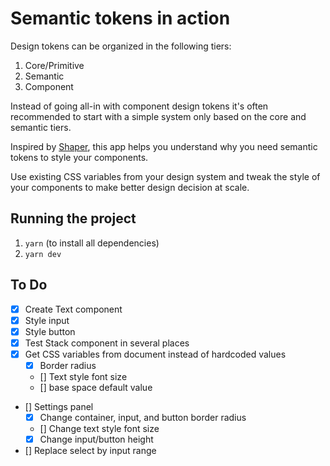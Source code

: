 # Semantic tokens in action
Design tokens can be organized in the following tiers:
1. Core/Primitive
2. Semantic
3. Component

Instead of going all-in with component design tokens it's often recommended to start with a simple system only based on the core and semantic tiers.

Inspired by [Shaper](https://shaper.design), this app helps you understand why you need semantic tokens to style your components.

Use existing CSS variables from your design system and tweak the style of your components to make better design decision at scale.

## Running the project
1. `yarn` (to install all dependencies)
2. `yarn dev`

## To Do
- [x] Create Text component
- [x] Style input
- [x] Style button
- [x] Test Stack component in several places
- [x] Get CSS variables from document instead of hardcoded values
  - [x] Border radius
  - [] Text style font size
  - [] base space default value
- [] Settings panel
  - [x] Change container, input, and button border radius
  - [] Change text style font size
  - [x] Change input/button height
- [] Replace select by input range
